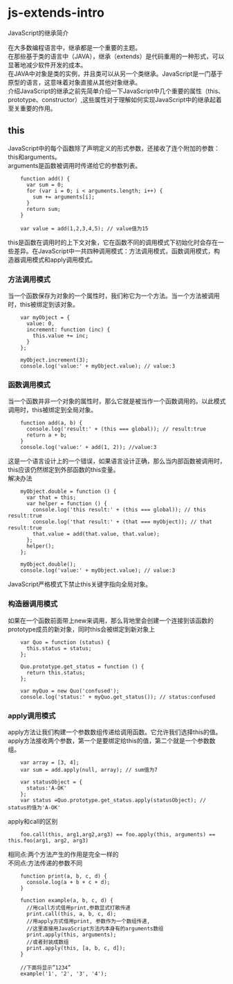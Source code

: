 # js-extends-intro
JavaScript的继承简介

在大多数编程语言中，继承都是一个重要的主题。  
在那些基于类的语言中（JAVA），继承（extends）是代码重用的一种形式，可以显著地减少软件开发的成本。  
在JAVA中对象是类的实例，并且类可以从另一个类继承。JavaScript是一门基于原型的语言，这意味着对象直接从其他对象继承。  
介绍JavaScript的继承之前先简单介绍一下JavaScript中几个重要的属性（this、prototype、constructor）,这些属性对于理解如何实现JavaScript中的继承起着至关重要的作用。

## this

JavaScript中的每个函数除了声明定义的形式参数，还接收了连个附加的参数：this和arguments。  
arguments是函数被调用时传递给它的参数列表。

```
	function add() {
	  var sum = 0;
	  for (var i = 0; i < arguments.length; i++) {
	    sum += arguments[i];
	  }
	  return sum;
	}

	var value = add(1,2,3,4,5); // value值为15	
```

this是函数在调用时的上下文对象，它在函数不同的调用模式下初始化时会存在一些差异。在JavaScript中一共四种调用模式：方法调用模式，函数调用模式，构造器调用模式和apply调用模式。  
### 方法调用模式

当一个函数保存为对象的一个属性时，我们称它为一个方法。当一个方法被调用时，this被绑定到该对象。
  
```
	var myObject = {
	  value: 0,
	  increment: function (inc) {
	    this.value += inc;
	  }
	};

	myObject.increment(3); 
	console.log('value:' + myObject.value); // value:3
```

### 函数调用模式

当一个函数并非一个对象的属性时，那么它就是被当作一个函数调用的。以此模式调用时，this被绑定到全局对象。  

```
	function add(a, b) {
	  console.log('result:' + (this === global)); // result:true
	  return a + b;
	}
	console.log('value:' + add(1, 2)); //value:3
```

这是一个语言设计上的一个错误，如果语言设计正确，那么当内部函数被调用时，this应该仍然绑定到外部函数的this变量。  
解决办法

```
	myObject.double = function () {
	  var that = this;
	  var helper = function () {
	    console.log('this result:' + (this === global)); // this result:true
	    console.log('that result:' + (that === myObject)); // that result:true
	    that.value = add(that.value, that.value);
	  };
	  helper();
	};

	myObject.double();
	console.log('value:' + myObject.value); // value:3
```

JavaScript严格模式下禁止this关键字指向全局对象。

### 构造器调用模式

如果在一个函数前面带上new来调用，那么背地里会创建一个连接到该函数的prototype成员的新对象，同时this会被绑定到新对象上

```
	var Quo = function (status) {
	  this.status = status;
	};

	Quo.prototype.get_status = function () {
	  return this.status;
	};

	var myQuo = new Quo('confused');
	console.log('status:' + myQuo.get_status()); // status:confused
```

### apply调用模式

apply方法让我们构建一个参数数组传递给调用函数。它允许我们选择this的值。apply方法接收两个参数，第一个是要绑定给this的值，第二个就是一个参数数组。

```
	var array = [3, 4];
	var sum = add.apply(null, array); // sum值为7

	var statusObject = {
	  status:'A-OK'
	};
	var status =Quo.prototype.get_status.apply(statusObject); // status的值为'A-OK'
```

apply和call的区别

```
	foo.call(this, arg1,arg2,arg3) == foo.apply(this, arguments) == this.foo(arg1, arg2, arg3)
```

相同点:两个方法产生的作用是完全一样的  
不同点:方法传递的参数不同

```
	function print(a, b, c, d) {
	  console.log(a + b + c + d);
	}

	function example(a, b, c, d) {
	  //用call方式借用print,参数显式打散传递
	  print.call(this, a, b, c, d);
	  //用apply方式借用print, 参数作为一个数组传递,
	  //这里直接用JavaScript方法内本身有的arguments数组
	  print.apply(this, arguments);
	  //或者封装成数组
	  print.apply(this, [a, b, c, d]);
	}

	//下面将显示”1234”
	example('1', '2', '3', '4');
```





























 
